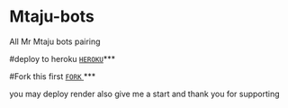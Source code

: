 # Mtaju-bots
All Mr Mtaju bots pairing

#deploy to heroku
[`HEROKU`](https://dashboard.heroku.com/new?template=https%3A%2F%2Fgithub.com%2FLazack28%2Fmtaju-bots)***

#Fork this first
[ `FORK` ](https://github.com/Lazack28/mtaju-bots/fork)***

you may deploy render also
give me a start and thank you for supporting 

